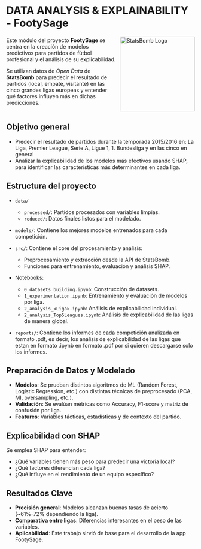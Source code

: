 # DATA ANALYSIS & EXPLAINABILITY - FootySage

<div style="display: flex; align-items: center;"> <div style="flex: 1; margin-right: 10px;"> Este módulo del proyecto <strong>FootySage</strong> se centra en la creación de modelos predictivos para partidos de fútbol profesional y el análisis de su explicabilidad. <p>Se utilizan datos de <em>Open Data</em> de <strong>StatsBomb</strong> para predecir el resultado de partidos (local, empate, visitante) en las cinco grandes ligas europeas y entender qué factores influyen más en dichas predicciones.</p> </div> <div style="flex-shrink: 0;"> <img src="https://i0.wp.com/lamediainglesa.com/wp-content/uploads/2020/01/statsbomb_la_media_inglesa.jpg?fit=1000%2C523&ssl=1" alt="StatsBomb Logo" width="200"> </div> </div>

## Objetivo general

- Predecir el resultado de partidos durante la temporada 2015/2016 en: La Liga, Premier League, Serie A, Ligue 1, 1. Bundesliga y en las cinco en general
- Analizar la explicabilidad de los modelos más efectivos usando SHAP, para identificar las características más determinantes en cada liga.

## Estructura del proyecto

- `data/`
  - `processed/`: Partidos procesados con variables limpias.
  - `reduced/`: Datos finales listos para el modelado.

- `models/`: Contiene los mejores modelos entrenados para cada competición.

- `src/`: Contiene el core del procesamiento y análisis:
  - Preprocesamiento y extracción desde la API de StatsBomb.
  - Funciones para entrenamiento, evaluación y análisis SHAP.

- Notebooks:
  - `0_datasets_building.ipynb`: Construcción de datasets.
  - `1_experimentation.ipynb`: Entrenamiento y evaluación de modelos por liga.
  - `2_analysis_<Liga>.ipynb`: Análisis de explicabilidad individual.
  - `2_analysis_Top5Leagues.ipynb`: Análisis de explicabilidad de las ligas de manera global.

- `reports/`: Contiene los informes de cada competición analizada en formato .pdf, es decir, los análisis de explicabilidad de las ligas que estan en formato .ipynb en formato .pdf por si quieren descargarse solo los informes.

##  Preparación de Datos y Modelado

- **Modelos**: Se prueban distintos algoritmos de ML (Random Forest, Logistic Regression, etc.) con distintas técnicas de preprocesado (PCA, MI, oversampling, etc.).
- **Validación**: Se evalúan métricas como Accuracy, F1-score y matriz de confusión por liga.
- **Features**: Variables tácticas, estadísticas y de contexto del partido.

## Explicabilidad con SHAP

Se emplea SHAP para entender:
  - ¿Qué variables tienen más peso para predecir una victoria local?
  - ¿Qué factores diferencian cada liga?
  - ¿Qué influye en el rendimiento de un equipo específico?

## Resultados Clave

- **Precisión general**: Modelos alcanzan buenas tasas de acierto (~61%-72% dependiendo la liga).
- **Comparativa entre ligas**: Diferencias interesantes en el peso de las variables.
- **Aplicabilidad**: Este trabajo sirvió de base para el desarrollo de la app FootySage.

